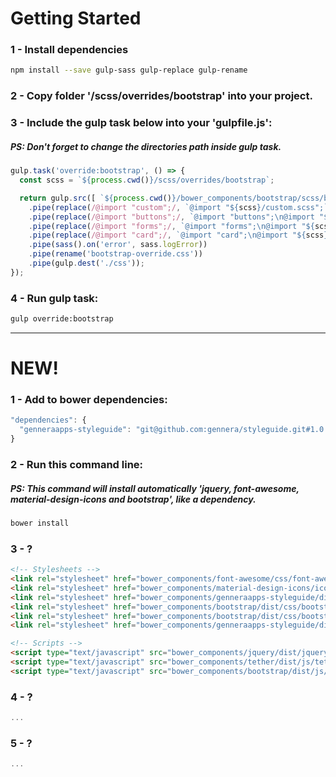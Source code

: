 # Getting Started


### 1 - Install dependencies
```sh
npm install --save gulp-sass gulp-replace gulp-rename
```

### 2 - Copy folder '/scss/overrides/bootstrap' into your project.

### 3 - Include the gulp task below into your 'gulpfile.js':
##### PS: Don't forget to change the directories path inside gulp task.
```js
gulp.task('override:bootstrap', () => {
  const scss = `${process.cwd()}/scss/overrides/bootstrap`;

  return gulp.src([ `${process.cwd()}/bower_components/bootstrap/scss/bootstrap.scss` ])
    .pipe(replace(/@import "custom";/, `@import "${scss}/custom.scss";`))
    .pipe(replace(/@import "buttons";/, `@import "buttons";\n@import "${scss}/buttons.scss";`))
    .pipe(replace(/@import "forms";/, `@import "forms";\n@import "${scss}/forms.scss";`))
    .pipe(replace(/@import "card";/, `@import "card";\n@import "${scss}/card.scss";`))
    .pipe(sass().on('error', sass.logError))
    .pipe(rename('bootstrap-override.css'))
    .pipe(gulp.dest('./css'));
});
```

### 4 - Run gulp task:
```sh
gulp override:bootstrap
```



---

# NEW!

### 1 - Add to bower dependencies:
```js
"dependencies": {
  "genneraapps-styleguide": "git@github.com:gennera/styleguide.git#1.0.0"
}
```

### 2 - Run this command line:
##### PS: This command will install automatically 'jquery, font-awesome, material-design-icons and bootstrap', like a dependency.
```sh
bower install
```

### 3 - ?
```html
<!-- Stylesheets -->
<link rel="stylesheet" href="bower_components/font-awesome/css/font-awesome.css" media="screen" charset="UTF-8">
<link rel="stylesheet" href="bower_components/material-design-icons/iconfont/material-icons.css" media="screen" charset="UTF-8">
<link rel="stylesheet" href="bower_components/genneraapps-styleguide/dist/css/material-design-override.css" media="screen" charset="UTF-8">
<link rel="stylesheet" href="bower_components/bootstrap/dist/css/bootstrap-reboot.css" media="screen" charset="UTF-8">
<link rel="stylesheet" href="bower_components/bootstrap/dist/css/bootstrap.css" media="screen" charset="UTF-8">
<link rel="stylesheet" href="bower_components/genneraapps-styleguide/dist/css/bootstrap-override.css" media="screen" charset="UTF-8">

<!-- Scripts -->
<script type="text/javascript" src="bower_components/jquery/dist/jquery.min.js" charset="UTF-8"></script>
<script type="text/javascript" src="bower_components/tether/dist/js/tether.min.js" charset="UTF-8"></script>
<script type="text/javascript" src="bower_components/bootstrap/dist/js/bootstrap.min.js" charset="UTF-8"></script>
```

### 4 - ?
```js
...
```

### 5 - ?
```js
...
```

